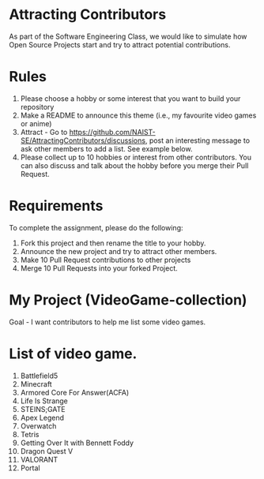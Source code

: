 # Attracting Contributors
As part of the Software Engineering Class, we would like to simulate how Open Source Projects start and try to attract potential contributions.

# Rules

1. Please choose a hobby or some interest that you want to build your repository
2. Make a README to announce this theme (i.e., my favourite video games or anime)
3. Attract - Go to https://github.com/NAIST-SE/AttractingContributors/discussions, post an interesting message to ask other members to add a list. See example below.
4. Please collect up to 10 hobbies or interest from other contributors. You can also discuss and talk about the hobby before you merge their Pull Request.

# Requirements
To complete the assignment, please do the following:
1. Fork this project and then rename the title to your hobby. 
2. Announce the new project and try to attract other members.
3. Make 10 Pull Request contributions to other projects
4. Merge 10 Pull Requests into your forked Project.

# My Project (VideoGame-collection)
Goal - I want contributors to help me list some video games.

# List of video game.
1. Battlefield5
2. Minecraft
3. Armored Core For Answer(ACFA)
4. Life Is Strange
5. STEINS;GATE
6. Apex Legend
7. Overwatch
8. Tetris
9. Getting Over It with Bennett Foddy
10. Dragon Quest V
11. VALORANT
12. Portal
